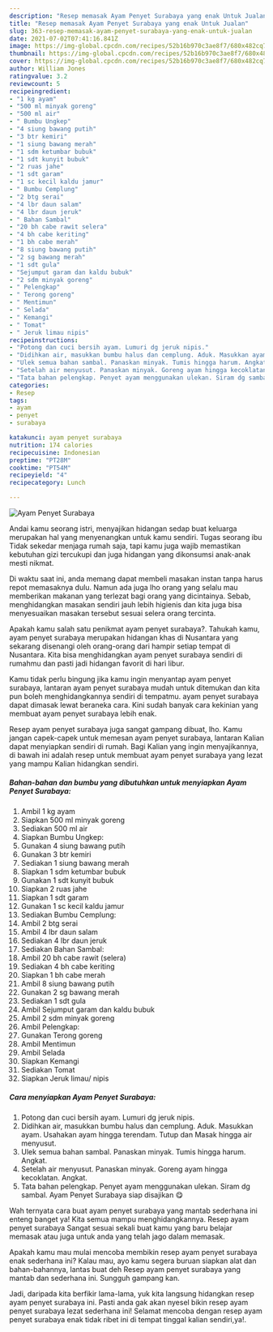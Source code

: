 ```yaml
---
description: "Resep memasak Ayam Penyet Surabaya yang enak Untuk Jualan"
title: "Resep memasak Ayam Penyet Surabaya yang enak Untuk Jualan"
slug: 363-resep-memasak-ayam-penyet-surabaya-yang-enak-untuk-jualan
date: 2021-07-02T07:41:16.841Z
image: https://img-global.cpcdn.com/recipes/52b16b970c3ae8f7/680x482cq70/ayam-penyet-surabaya-foto-resep-utama.jpg
thumbnail: https://img-global.cpcdn.com/recipes/52b16b970c3ae8f7/680x482cq70/ayam-penyet-surabaya-foto-resep-utama.jpg
cover: https://img-global.cpcdn.com/recipes/52b16b970c3ae8f7/680x482cq70/ayam-penyet-surabaya-foto-resep-utama.jpg
author: William Jones
ratingvalue: 3.2
reviewcount: 5
recipeingredient:
- "1 kg ayam"
- "500 ml minyak goreng"
- "500 ml air"
- " Bumbu Ungkep"
- "4 siung bawang putih"
- "3 btr kemiri"
- "1 siung bawang merah"
- "1 sdm ketumbar bubuk"
- "1 sdt kunyit bubuk"
- "2 ruas jahe"
- "1 sdt garam"
- "1 sc kecil kaldu jamur"
- " Bumbu Cemplung"
- "2 btg serai"
- "4 lbr daun salam"
- "4 lbr daun jeruk"
- " Bahan Sambal"
- "20 bh cabe rawit selera"
- "4 bh cabe keriting"
- "1 bh cabe merah"
- "8 siung bawang putih"
- "2 sg bawang merah"
- "1 sdt gula"
- "Sejumput garam dan kaldu bubuk"
- "2 sdm minyak goreng"
- " Pelengkap"
- " Terong goreng"
- " Mentimun"
- " Selada"
- " Kemangi"
- " Tomat"
- " Jeruk limau nipis"
recipeinstructions:
- "Potong dan cuci bersih ayam. Lumuri dg jeruk nipis."
- "Didihkan air, masukkan bumbu halus dan cemplung. Aduk. Masukkan ayam. Usahakan ayam hingga terendam. Tutup dan Masak hingga air menyusut."
- "Ulek semua bahan sambal. Panaskan minyak. Tumis hingga harum. Angkat."
- "Setelah air menyusut. Panaskan minyak. Goreng ayam hingga kecoklatan. Angkat."
- "Tata bahan pelengkap. Penyet ayam menggunakan ulekan. Siram dg sambal. Ayam Penyet Surabaya siap disajikan 😋"
categories:
- Resep
tags:
- ayam
- penyet
- surabaya

katakunci: ayam penyet surabaya 
nutrition: 174 calories
recipecuisine: Indonesian
preptime: "PT28M"
cooktime: "PT54M"
recipeyield: "4"
recipecategory: Lunch

---
```



![Ayam Penyet Surabaya](https://img-global.cpcdn.com/recipes/52b16b970c3ae8f7/680x482cq70/ayam-penyet-surabaya-foto-resep-utama.jpg)

Andai kamu seorang istri, menyajikan hidangan sedap buat keluarga merupakan hal yang menyenangkan untuk kamu sendiri. Tugas seorang ibu Tidak sekedar menjaga rumah saja, tapi kamu juga wajib memastikan kebutuhan gizi tercukupi dan juga hidangan yang dikonsumsi anak-anak mesti nikmat.

Di waktu  saat ini, anda memang dapat membeli masakan instan tanpa harus repot memasaknya dulu. Namun ada juga lho orang yang selalu mau memberikan makanan yang terlezat bagi orang yang dicintainya. Sebab, menghidangkan masakan sendiri jauh lebih higienis dan kita juga bisa menyesuaikan masakan tersebut sesuai selera orang tercinta. 



Apakah kamu salah satu penikmat ayam penyet surabaya?. Tahukah kamu, ayam penyet surabaya merupakan hidangan khas di Nusantara yang sekarang disenangi oleh orang-orang dari hampir setiap tempat di Nusantara. Kita bisa menghidangkan ayam penyet surabaya sendiri di rumahmu dan pasti jadi hidangan favorit di hari libur.

Kamu tidak perlu bingung jika kamu ingin menyantap ayam penyet surabaya, lantaran ayam penyet surabaya mudah untuk ditemukan dan kita pun boleh menghidangkannya sendiri di tempatmu. ayam penyet surabaya dapat dimasak lewat beraneka cara. Kini sudah banyak cara kekinian yang membuat ayam penyet surabaya lebih enak.

Resep ayam penyet surabaya juga sangat gampang dibuat, lho. Kamu jangan capek-capek untuk memesan ayam penyet surabaya, lantaran Kalian dapat menyiapkan sendiri di rumah. Bagi Kalian yang ingin menyajikannya, di bawah ini adalah resep untuk membuat ayam penyet surabaya yang lezat yang mampu Kalian hidangkan sendiri.

<!--inarticleads1-->

##### Bahan-bahan dan bumbu yang dibutuhkan untuk menyiapkan Ayam Penyet Surabaya:

1. Ambil 1 kg ayam
1. Siapkan 500 ml minyak goreng
1. Sediakan 500 ml air
1. Siapkan  Bumbu Ungkep:
1. Gunakan 4 siung bawang putih
1. Gunakan 3 btr kemiri
1. Sediakan 1 siung bawang merah
1. Siapkan 1 sdm ketumbar bubuk
1. Gunakan 1 sdt kunyit bubuk
1. Siapkan 2 ruas jahe
1. Siapkan 1 sdt garam
1. Gunakan 1 sc kecil kaldu jamur
1. Sediakan  Bumbu Cemplung:
1. Ambil 2 btg serai
1. Ambil 4 lbr daun salam
1. Sediakan 4 lbr daun jeruk
1. Sediakan  Bahan Sambal:
1. Ambil 20 bh cabe rawit (selera)
1. Sediakan 4 bh cabe keriting
1. Siapkan 1 bh cabe merah
1. Ambil 8 siung bawang putih
1. Gunakan 2 sg bawang merah
1. Sediakan 1 sdt gula
1. Ambil Sejumput garam dan kaldu bubuk
1. Ambil 2 sdm minyak goreng
1. Ambil  Pelengkap:
1. Gunakan  Terong goreng
1. Ambil  Mentimun
1. Ambil  Selada
1. Siapkan  Kemangi
1. Sediakan  Tomat
1. Siapkan  Jeruk limau/ nipis




<!--inarticleads2-->

##### Cara menyiapkan Ayam Penyet Surabaya:

1. Potong dan cuci bersih ayam. Lumuri dg jeruk nipis.
1. Didihkan air, masukkan bumbu halus dan cemplung. Aduk. Masukkan ayam. Usahakan ayam hingga terendam. Tutup dan Masak hingga air menyusut.
1. Ulek semua bahan sambal. Panaskan minyak. Tumis hingga harum. Angkat.
1. Setelah air menyusut. Panaskan minyak. Goreng ayam hingga kecoklatan. Angkat.
1. Tata bahan pelengkap. Penyet ayam menggunakan ulekan. Siram dg sambal. Ayam Penyet Surabaya siap disajikan 😋




Wah ternyata cara buat ayam penyet surabaya yang mantab sederhana ini enteng banget ya! Kita semua mampu menghidangkannya. Resep ayam penyet surabaya Sangat sesuai sekali buat kamu yang baru belajar memasak atau juga untuk anda yang telah jago dalam memasak.

Apakah kamu mau mulai mencoba membikin resep ayam penyet surabaya enak sederhana ini? Kalau mau, ayo kamu segera buruan siapkan alat dan bahan-bahannya, lantas buat deh Resep ayam penyet surabaya yang mantab dan sederhana ini. Sungguh gampang kan. 

Jadi, daripada kita berfikir lama-lama, yuk kita langsung hidangkan resep ayam penyet surabaya ini. Pasti anda gak akan nyesel bikin resep ayam penyet surabaya lezat sederhana ini! Selamat mencoba dengan resep ayam penyet surabaya enak tidak ribet ini di tempat tinggal kalian sendiri,ya!.

